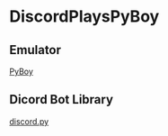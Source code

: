 # DiscordPlaysPyBoy

## Emulator
[PyBoy](https://github.com/Baekalfen/PyBoy)

## Dicord Bot Library
[discord.py](https://github.com/Rapptz/discord.py)
